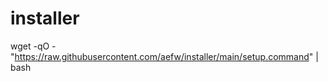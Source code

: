 # installer
wget -qO - "https://raw.githubusercontent.com/aefw/installer/main/setup.command" | bash
